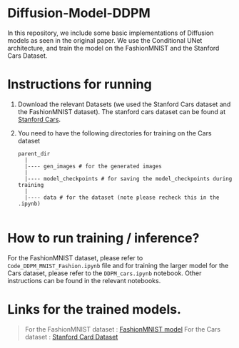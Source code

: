# Diffusion-Model-DDPM
In this repository, we include some basic implementations of Diffusion models as seen in the original paper. We use the Conditional UNet architecture, and train the model on the FashionMNIST and the Stanford Cars Dataset.

# Instructions for running

1. Download the relevant Datasets (we used the Stanford Cars dataset and the FashionMNIST dataset). The stanford cars dataset can be found at [Stanford Cars](https://ai.stanford.edu/~jkrause/cars/car_dataset.html).

2. You need to have the following directories for training on the Cars dataset

    ```
    parent_dir
      |
      |---- gen_images # for the generated images
      |
      |---- model_checkpoints # for saving the model_checkpoints during training
      |
      |---- data # for the dataset (note please recheck this in the .ipynb)
      
   ```

# How to run training / inference?

For the FashionMNIST dataset, please refer to ``Code_DDPM_MNIST_Fashion.ipynb`` file and for training the larger model for the Cars dataset, please refer to the ``DDPM_cars.ipynb`` notebook. Other instructions can be found in the relevant notebooks.

# Links for the trained models.

> For the FashionMNIST dataset : [FashionMNIST model](https://drive.google.com/file/d/10XeDbPmLpgALlbB4BXJUd-vN_PPEgBqI/view?usp=sharing)
> For the Cars dataset : [Stanford Card Dataset](https://drive.google.com/file/d/1-HxXqshIfaFCchl4Or6dgeEEwzgWM9Wn/view?usp=sharing)
